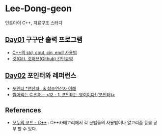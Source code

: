 # Lee-Dong-geon
인트아이 C++, 자료구조 스터디

## [Day01](https://github.com/inti-study-cpp-ds/Lee-Dong-geon/tree/main/Day01) 구구단 출력 프로그램
* [C++의 std, cout, cin, endl 사용법](https://hwan-shell.tistory.com/3?category=703822)
* [깃(Git), 깃허브(Github) 간단요약](https://velog.io/@gparkkii/GitGithub)

## [Day02](https://github.com/inti-study-cpp-ds/Lee-Dong-geon/tree/main/Day02) 포인터와 레퍼런스
* [포인터 \*연산자 , & 참조연산자 이해](https://studyingych.tistory.com/14)
* [씹어먹는 C 언어 - <12 - 1. 포인터는 영희이다! (포인터)>](https://modoocode.com/23)

## References
* [모두의 코드 - C++](https://modoocode.com/134) : C++카테고리에서 각 문법들의 사용법이나 알고리즘 등을 공부 할 수 있다.
